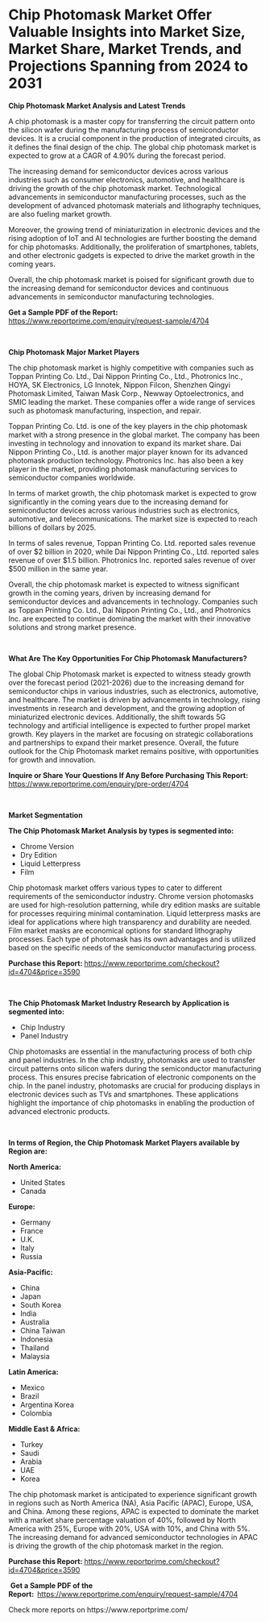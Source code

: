 <p><h1>Chip Photomask Market Offer Valuable Insights into Market Size, Market Share, Market Trends, and Projections Spanning from 2024 to 2031</h1></p><p><strong>Chip Photomask Market Analysis and Latest Trends</strong></p>
<p><p>A chip photomask is a master copy for transferring the circuit pattern onto the silicon wafer during the manufacturing process of semiconductor devices. It is a crucial component in the production of integrated circuits, as it defines the final design of the chip. The global chip photomask market is expected to grow at a CAGR of 4.90% during the forecast period.</p><p>The increasing demand for semiconductor devices across various industries such as consumer electronics, automotive, and healthcare is driving the growth of the chip photomask market. Technological advancements in semiconductor manufacturing processes, such as the development of advanced photomask materials and lithography techniques, are also fueling market growth.</p><p>Moreover, the growing trend of miniaturization in electronic devices and the rising adoption of IoT and AI technologies are further boosting the demand for chip photomasks. Additionally, the proliferation of smartphones, tablets, and other electronic gadgets is expected to drive the market growth in the coming years.</p><p>Overall, the chip photomask market is poised for significant growth due to the increasing demand for semiconductor devices and continuous advancements in semiconductor manufacturing technologies.</p></p>
<p><strong>Get a Sample PDF of the Report:&nbsp;</strong> <a href="https://www.reportprime.com/enquiry/request-sample/4704">https://www.reportprime.com/enquiry/request-sample/4704</a></p>
<p>&nbsp;</p>
<p><strong>Chip Photomask Major Market Players</strong></p>
<p><p>The chip photomask market is highly competitive with companies such as Toppan Printing Co. Ltd., Dai Nippon Printing Co., Ltd., Photronics Inc., HOYA, SK Electronics, LG Innotek, Nippon Filcon, Shenzhen Qingyi Photomask Limited, Taiwan Mask Corp., Newway Optoelectronics, and SMIC leading the market. These companies offer a wide range of services such as photomask manufacturing, inspection, and repair.</p><p>Toppan Printing Co. Ltd. is one of the key players in the chip photomask market with a strong presence in the global market. The company has been investing in technology and innovation to expand its market share. Dai Nippon Printing Co., Ltd. is another major player known for its advanced photomask production technology. Photronics Inc. has also been a key player in the market, providing photomask manufacturing services to semiconductor companies worldwide.</p><p>In terms of market growth, the chip photomask market is expected to grow significantly in the coming years due to the increasing demand for semiconductor devices across various industries such as electronics, automotive, and telecommunications. The market size is expected to reach billions of dollars by 2025.</p><p>In terms of sales revenue, Toppan Printing Co. Ltd. reported sales revenue of over $2 billion in 2020, while Dai Nippon Printing Co., Ltd. reported sales revenue of over $1.5 billion. Photronics Inc. reported sales revenue of over $500 million in the same year.</p><p>Overall, the chip photomask market is expected to witness significant growth in the coming years, driven by increasing demand for semiconductor devices and advancements in technology. Companies such as Toppan Printing Co. Ltd., Dai Nippon Printing Co., Ltd., and Photronics Inc. are expected to continue dominating the market with their innovative solutions and strong market presence.</p></p>
<p>&nbsp;</p>
<p><strong>What Are The Key Opportunities For Chip Photomask Manufacturers?</strong></p>
<p><p>The global Chip Photomask market is expected to witness steady growth over the forecast period (2021-2026) due to the increasing demand for semiconductor chips in various industries, such as electronics, automotive, and healthcare. The market is driven by advancements in technology, rising investments in research and development, and the growing adoption of miniaturized electronic devices. Additionally, the shift towards 5G technology and artificial intelligence is expected to further propel market growth. Key players in the market are focusing on strategic collaborations and partnerships to expand their market presence. Overall, the future outlook for the Chip Photomask market remains positive, with opportunities for growth and innovation.</p></p>
<p><strong>Inquire or Share Your Questions If Any Before Purchasing This Report:</strong> <a href="https://www.reportprime.com/enquiry/pre-order/4704">https://www.reportprime.com/enquiry/pre-order/4704</a></p>
<p>&nbsp;</p>
<p><strong>Market Segmentation</strong></p>
<p><strong>The Chip Photomask Market Analysis by types is segmented into:</strong></p>
<p><ul><li>Chrome Version</li><li>Dry Edition</li><li>Liquid Letterpress</li><li>Film</li></ul></p>
<p><p>Chip photomask market offers various types to cater to different requirements of the semiconductor industry. Chrome version photomasks are used for high-resolution patterning, while dry edition masks are suitable for processes requiring minimal contamination. Liquid letterpress masks are ideal for applications where high transparency and durability are needed. Film market masks are economical options for standard lithography processes. Each type of photomask has its own advantages and is utilized based on the specific needs of the semiconductor manufacturing process.</p></p>
<p><strong>Purchase this Report:&nbsp;</strong><a href="https://www.reportprime.com/checkout?id=4704&price=3590">https://www.reportprime.com/checkout?id=4704&price=3590</a></p>
<p>&nbsp;</p>
<p><strong>The Chip Photomask Market Industry Research by Application is segmented into:</strong></p>
<p><ul><li>Chip Industry</li><li>Panel Industry</li></ul></p>
<p><p>Chip photomasks are essential in the manufacturing process of both chip and panel industries. In the chip industry, photomasks are used to transfer circuit patterns onto silicon wafers during the semiconductor manufacturing process. This ensures precise fabrication of electronic components on the chip. In the panel industry, photomasks are crucial for producing displays in electronic devices such as TVs and smartphones. These applications highlight the importance of chip photomasks in enabling the production of advanced electronic products.</p></p>
<p>&nbsp;</p>
<p><strong>In terms of Region, the Chip Photomask Market Players available by Region are:</strong></p>
<p>
    <p> <strong> North America: </strong>
        <ul>
            <li>United States</li>
            <li>Canada</li>
        </ul>
        </p> 
    <p> <strong> Europe: </strong>
        <ul>
            <li>Germany</li>
            <li>France</li>
            <li>U.K.</li>
            <li>Italy</li>
            <li>Russia</li>
        </ul>
        </p> 
    <p> <strong> Asia-Pacific: </strong>
        <ul>
            <li>China</li>
            <li>Japan</li>
            <li>South Korea</li>
            <li>India</li>
            <li>Australia</li>
            <li>China Taiwan</li>
            <li>Indonesia</li>
            <li>Thailand</li>
            <li>Malaysia</li>
        </ul>
        </p> 
    <p> <strong> Latin America: </strong>
        <ul>
            <li>Mexico</li>
            <li>Brazil</li>
            <li>Argentina Korea</li>
            <li>Colombia</li>
        </ul>
        </p> 
    <p> <strong> Middle East & Africa: </strong>
        <ul>
            <li>Turkey</li>
            <li>Saudi</li>
            <li>Arabia</li>
            <li>UAE</li>
            <li>Korea</li>
        </ul>
    </p>
    </p>
<p><p>The chip photomask market is anticipated to experience significant growth in regions such as North America (NA), Asia Pacific (APAC), Europe, USA, and China. Among these regions, APAC is expected to dominate the market with a market share percentage valuation of 40%, followed by North America with 25%, Europe with 20%, USA with 10%, and China with 5%. The increasing demand for advanced semiconductor technologies in APAC is driving the growth of the chip photomask market in the region.</p></p>
<p><strong>Purchase this Report: </strong><a href="https://www.reportprime.com/checkout?id=4704&price=3590">https://www.reportprime.com/checkout?id=4704&price=3590</a></p>
<p>&nbsp;<strong>Get a Sample PDF of the Report:&nbsp;&nbsp;</strong><a href="https://www.reportprime.com/enquiry/request-sample/4704">https://www.reportprime.com/enquiry/request-sample/4704</a></p>
<p><strong></strong></p>
<p>Check more reports on https://www.reportprime.com/</p>